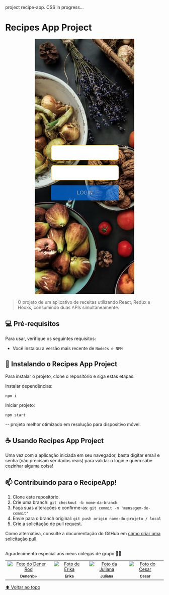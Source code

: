 project recipe-app. CSS in progress...

##

# Recipes App Project
<div align="center">
<img src="https://github.com/BrunoPelegrino/recipe-app/blob/master/src/images/Captura%20de%20tela%20de%202022-07-31%2020-05-44.png" alt="login screen image">
</div>

> O projeto de um aplicativo de receitas utilizando React, Redux e Hooks, consumindo duas APIs simultâneamente.

## 💻 Pré-requisitos

Para usar, verifique os seguintes requisitos:

- Você instalou a versão mais recente de `NodeJs e NPM`

## 🚀 Instalando o Recipes App Project

Para instalar o projeto, clone o repositório e siga estas etapas:

Instalar dependências:

```
npm i
```

Iniciar projeto:

```
npm start
```

-- projeto melhor otimizado em resolução para dispositivo móvel.

## ☕ Usando Recipes App Project

Uma vez com a aplicação iniciada em seu navegador, basta digitar email e senha (não precisam ser dados reais) para validar o login e quem sabe cozinhar alguma coisa!

## 📫 Contribuindo para o RecipeApp!

1. Clone este repositório.
2. Crie uma branch: `git checkout -b nome-da-branch`.
3. Faça suas alterações e confirme-as: `git commit -m 'mensagem-de-commit'`
4. Envie para o branch original: `git push origin nome-do-projeto / local`
5. Crie a solicitação de pull request.

Como alternativa, consulte a documentação do GitHub em [como criar uma solicitação pull](https://help.github.com/en/github/collaborating-with-issues-and-pull-requests/creating-a-pull-request).

##

Agradecimento especial aos meus colegas de grupo 🤝😁

<table>
  <tr>
    <td align="center">
      <a href="https://github.com/DenerRod">
        <img src="https://avatars.githubusercontent.com/u/99992178?v=4" width="100px;" alt="Foto do Dener Rod"/><br>
        <sub>
          <b>Dener/b>
        </sub>
      </a>
    </td>
    <td align="center">
      <a href="https://github.com/erikadeolima">
        <img src="https://avatars.githubusercontent.com/u/99990418?v=4" width="100px;" alt="Foto de Erika"/><br>
        <sub>
          <b>Erika</b>
        </sub>
      </a>
    </td>
    <td align="center">
      <a href="https://github.com/julianaespindola">
        <img src="https://avatars.githubusercontent.com/u/93678730?v=4" width="100px;" alt="Foto da Juliana"/><br>
        <sub>
          <b>Juliana</b>
        </sub>
      </a>
    </td>
    <td align="center">
      <a href="https://github.com/RasecMH">
        <img src="https://avatars.githubusercontent.com/u/15352309?v=4" width="100px;" alt="Foto do Cesar"/><br>
        <sub>
          <b>Cesar</b>
        </sub>
      </a>
    </td>
  </tr>
</table>

[⬆ Voltar ao topo](#recipes-app-project)<br>
